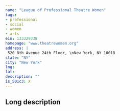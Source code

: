```yaml
---
name: "League of Professional Theatre Women"
tags:
- professional
- social
- women
- arts
ein: 133329338
homepage: "www.theatrewomen.org"
address: |
 520 8th Avenue 24th Floor, \nNew York, NY 10018
state: "NY"
city: "New York"
lng: 
lat: 
description: ""
is_501c3: X
---
```


## Long description


